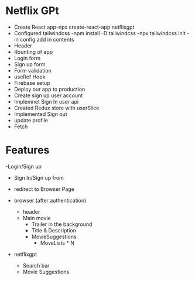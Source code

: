 # Netflix GPt

- Create React app-npx create-react-app netflixgpt
- Configured tailwindcss
  -npm install -D tailwindcss
  -npx tailwindcss init
  -in config add in contents
- Header
- Rounting of app
- Login form
- Sign up form
- Form validation
- useRef Hook
- Firebase setup
- Deploy our app to production
- Create sign up user account
- Implemnet Sign In user api
- Created Redux store with userSlice
- Implemented Sign out
- update profile
- Fetch

# Features

-Login/Sign up

- Sign In/Sign up from
- redirect to Browser Page

- browser (after authentication)
  - header
  - Main movie
    - Trailer in the background
    - Title & Description
    - MovieSuggestions
      - MoveLists \* N
- netflixgpt
  - Search bar
  - Movie Suggestions
